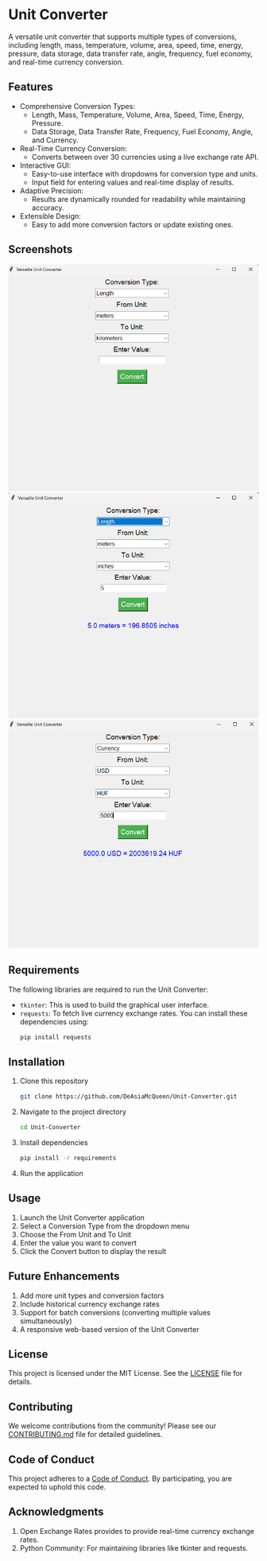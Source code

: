 # Unit Converter
A versatile unit converter that supports multiple types of conversions, including length, mass, temperature, volume, area, speed, time, energy, pressure, data storage, data transfer rate, angle, frequency, fuel economy, and real-time currency conversion.
## Features
- Comprehensive Conversion Types:
  - Length, Mass, Temperature, Volume, Area, Speed, Time, Energy, Pressure.
  - Data Storage, Data Transfer Rate, Frequency, Fuel Economy, Angle, and Currency.
- Real-Time Currency Conversion:
  - Converts between over 30 currencies using a live exchange rate API.
- Interactive GUI:
  - Easy-to-use interface with dropdowns for conversion type and units.
  - Input field for entering values and real-time display of results.
- Adaptive Precision:
  - Results are dynamically rounded for readability while maintaining accuracy.
- Extensible Design:
  - Easy to add more conversion factors or update existing ones.
## Screenshots
![Intital screen](UC-initalscreen.png)
![Conversion Result](UC-conversionresult.png)
![Currency Conversion](UC-currencyconversion.png)
## Requirements
The following libraries are required to run the Unit Converter:
- `tkinter`: This is used to build the graphical user interface.
- `requests`: To fetch live currency exchange rates.
You can install these dependencies using:
  ```bash
  pip install requests
## Installation
1. Clone this repository
   ```bash
   git clone https://github.com/DeAsiaMcQueen/Unit-Converter.git
2. Navigate to the project directory
   ```bash
   cd Unit-Converter
3. Install dependencies
   ```bash
   pip install -r requirements
4. Run the application
## Usage
1. Launch the Unit Converter application
2. Select a Conversion Type from the dropdown menu
3. Choose the From Unit and To Unit
4. Enter the value you want to convert
5. Click the Convert button to display the result
## Future Enhancements
1. Add more unit types and conversion factors
2. Include historical currency exchange rates
3. Support for batch conversions (converting multiple values simultaneously)
4. A responsive web-based version of the Unit Converter
## License
This project is licensed under the MIT License. See the [LICENSE](LICENSE) file for details.
## Contributing
We welcome contributions from the community! Please see our [CONTRIBUTING.md](CONTRIBUTING.md) file for detailed guidelines.
## Code of Conduct
This project adheres to a [Code of Conduct](CODE_OF_CONDUCT.md). By participating, you are expected to uphold this code.
## Acknowledgments
1. Open Exchange Rates provides to provide real-time currency exchange rates.
2. Python Community: For maintaining libraries like tkinter and requests.

